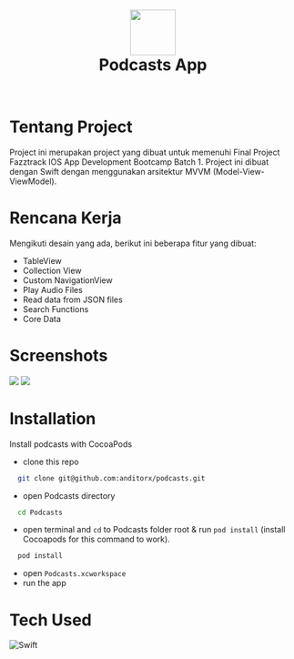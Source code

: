 <div align="center">
      <h1> <img src="https://res.cloudinary.com/dzwztfzvu/image/upload/v1667285026/avatar-1_rpum4l.png" width="80px"><br/>Podcasts App</h1>
     </div>
<p align="center"> <a href="https://anditorx.showwcase.com/" target="_blank"><img alt="" src="https://img.shields.io/badge/Website-EA4C89?style=normal&logo=dribbble&logoColor=white" style="vertical-align:center" /></a> <a href="https://twitter.com/anditorx" target="_blank"><img alt="" src="https://img.shields.io/badge/Twitter-1DA1F2?style=normal&logo=twitter&logoColor=white" style="vertical-align:center" /></a> <a href="https://id.linkedin.com/in/andirustianto}" target="_blank"><img alt="" src="https://img.shields.io/badge/LinkedIn-0077B5?style=normal&logo=linkedin&logoColor=white" style="vertical-align:center" /></a> </p>

# Tentang Project

Project ini merupakan project yang dibuat untuk memenuhi Final Project Fazztrack IOS App Development Bootcamp Batch 1. Project ini dibuat dengan Swift dengan menggunakan arsitektur MVVM (Model-View-ViewModel).

# Rencana Kerja

Mengikuti desain yang ada, berikut ini beberapa fitur yang dibuat:

- TableView
- Collection View
- Custom NavigationView
- Play Audio Files
- Read data from JSON files
- Search Functions
- Core Data

# Screenshots

<img src="https://res.cloudinary.com/dzwztfzvu/image/upload/v1669192771/img_cover_l1z5ir.png">

<img src="https://res.cloudinary.com/dzwztfzvu/image/upload/v1669202000/Screen_Shot_2022-11-23_at_17.34.21_qx70us.png">

# Installation

Install podcasts with CocoaPods

- clone this repo

```bash
  git clone git@github.com:anditorx/podcasts.git
```

- open Podcasts directory

```bash
  cd Podcasts
```

- open terminal and `cd` to Podcasts folder root & run `pod install` (install Cocoapods for this command to work).

```bash
  pod install
```

- open `Podcasts.xcworkspace`
- run the app

# Tech Used

![Swift](https://img.shields.io/badge/swift-F54A2A?style=for-the-badge&logo=swift&logoColor=white)

<!-- </> with 💛 by readMD (https://readmd.itsvg.in) -->
